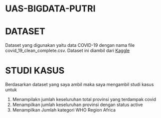# UAS-BIGDATA-PUTRI
# DATASET

Dataset yang digunakan yaitu data COVID-19 dengan nama file covid_19_clean_complete.csv. Dataset ini diambil dari [Kaggle](https://www.kaggle.com/datasets/imdevskp/corona-virus-report)

# STUDI KASUS

Berdasarkan dataset yang saya ambil maka saya mengambil studi kasus untuk 

1. Menampilakn jumlah keseluruhan total provinsi yang terdampak covid
2. Menampilkan jumlah keseluruhan provinsi dengan status active
3. Menampilkan Jumlah kategori WHO Region Africa
